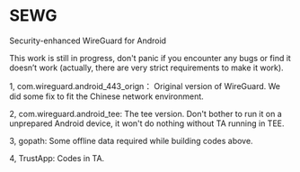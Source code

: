 # SEWG
Security-enhanced WireGuard for Android

This work is still in progress, don't panic if you encounter any bugs or find it doesn’t work (actually, there are very strict requirements to make it work).

1, com.wireguard.android_443_orign：
Original version of WireGuard. We did some fix to fit the Chinese network environment.

2, com.wireguard.android_tee: 
The tee version. Don't bother to run it on a unprepared Android device, it won't do nothing without TA running in TEE.

3, gopath:
Some offline data required while building codes above. 

4, TrustApp:
Codes in TA.
